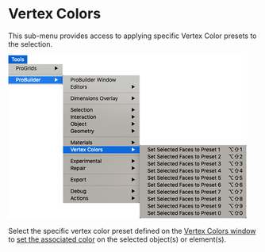 # Vertex Colors

This sub-menu provides access to applying specific Vertex Color presets to the selection.

![Tools > ProBuilder > Materials menu](images/menu-vertexcolors.png)

Select the specific vertex color preset defined on the [Vertex Colors window](vertex-colors.md) to [set the associated color](workflow-vertex.md#apply) on the selected object(s) or element(s).

